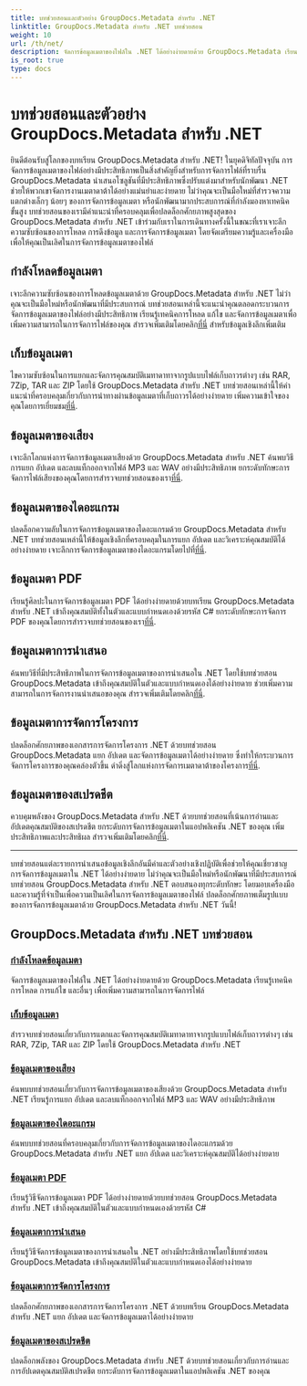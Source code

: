 ```yaml
---
title: บทช่วยสอนและตัวอย่าง GroupDocs.Metadata สำหรับ .NET
linktitle: GroupDocs.Metadata สำหรับ .NET บทช่วยสอน
weight: 10
url: /th/net/
description: จัดการข้อมูลเมตาของไฟล์ใน .NET ได้อย่างง่ายดายด้วย GroupDocs.Metadata เรียนรู้เทคนิคการโหลด การแก้ไข และอื่นๆ เพื่อเพิ่มความสามารถในการจัดการไฟล์
is_root: true
type: docs
---
```

# บทช่วยสอนและตัวอย่าง GroupDocs.Metadata สำหรับ .NET

ยินดีต้อนรับสู่โลกของบทเรียน GroupDocs.Metadata สำหรับ .NET! ในยุคดิจิทัลปัจจุบัน การจัดการข้อมูลเมตาของไฟล์อย่างมีประสิทธิภาพเป็นสิ่งสำคัญยิ่งสำหรับการจัดการไฟล์ที่ราบรื่น GroupDocs.Metadata นำเสนอโซลูชันที่มีประสิทธิภาพซึ่งปรับแต่งมาสำหรับนักพัฒนา .NET ช่วยให้พวกเขาจัดการงานเมตาดาต้าได้อย่างแม่นยำและง่ายดาย ไม่ว่าคุณจะเป็นมือใหม่ที่สำรวจความแตกต่างเล็กๆ น้อยๆ ของการจัดการข้อมูลเมตา หรือนักพัฒนามากประสบการณ์ที่กำลังมองหาเทคนิคขั้นสูง บทช่วยสอนของเรามีคำแนะนำที่ครอบคลุมเพื่อปลดล็อกศักยภาพสูงสุดของ GroupDocs.Metadata สำหรับ .NET เข้าร่วมกับเราในการเดินทางครั้งนี้ในขณะที่เราเจาะลึกความซับซ้อนของการโหลด การดึงข้อมูล และการจัดการข้อมูลเมตา โดยจัดเตรียมความรู้และเครื่องมือเพื่อให้คุณเป็นเลิศในการจัดการข้อมูลเมตาของไฟล์

## กำลังโหลดข้อมูลเมตา  
เจาะลึกความซับซ้อนของการโหลดข้อมูลเมตาด้วย GroupDocs.Metadata สำหรับ .NET ไม่ว่าคุณจะเป็นมือใหม่หรือนักพัฒนาที่มีประสบการณ์ บทช่วยสอนเหล่านี้จะแนะนำคุณตลอดกระบวนการจัดการข้อมูลเมตาของไฟล์อย่างมีประสิทธิภาพ เรียนรู้เทคนิคการโหลด แก้ไข และจัดการข้อมูลเมตาเพื่อเพิ่มความสามารถในการจัดการไฟล์ของคุณ สำรวจเพิ่มเติมโดยคลิก[ที่นี่](./metadata-loading/) สำหรับข้อมูลเชิงลึกเพิ่มเติม

## เก็บข้อมูลเมตา  
 ไขความซับซ้อนในการแยกและจัดการคุณสมบัติเมทาดาทาจากรูปแบบไฟล์เก็บถาวรต่างๆ เช่น RAR, 7Zip, TAR และ ZIP โดยใช้ GroupDocs.Metadata สำหรับ .NET บทช่วยสอนเหล่านี้ให้คำแนะนำที่ครอบคลุมเกี่ยวกับการนำทางผ่านข้อมูลเมตาที่เก็บถาวรได้อย่างง่ายดาย เพิ่มความเข้าใจของคุณโดยการเยี่ยมชม[ที่นี่](./archive-metadata/).

## ข้อมูลเมตาของเสียง  
 เจาะลึกโลกแห่งการจัดการข้อมูลเมตาเสียงด้วย GroupDocs.Metadata สำหรับ .NET ค้นพบวิธีการแยก อัปเดต และลบแท็กออกจากไฟล์ MP3 และ WAV อย่างมีประสิทธิภาพ ยกระดับทักษะการจัดการไฟล์เสียงของคุณโดยการสำรวจบทช่วยสอนของเรา[ที่นี่](./audio-metadata/).

## ข้อมูลเมตาของไดอะแกรม  
ปลดล็อกความลับในการจัดการข้อมูลเมตาของไดอะแกรมด้วย GroupDocs.Metadata สำหรับ .NET บทช่วยสอนเหล่านี้ให้ข้อมูลเชิงลึกที่ครอบคลุมในการแยก อัปเดต และวิเคราะห์คุณสมบัติได้อย่างง่ายดาย เจาะลึกการจัดการข้อมูลเมตาของไดอะแกรมโดยไปที่[ที่นี่](./diagram-metadata/).

## ข้อมูลเมตา PDF  
 เรียนรู้ศิลปะในการจัดการข้อมูลเมตา PDF ได้อย่างง่ายดายด้วยบทเรียน GroupDocs.Metadata สำหรับ .NET เข้าถึงคุณสมบัติทั้งในตัวและแบบกำหนดเองด้วยรหัส C# ยกระดับทักษะการจัดการ PDF ของคุณโดยการสำรวจบทช่วยสอนของเรา[ที่นี่](./pdf-metadata/).

## ข้อมูลเมตาการนำเสนอ  
 ค้นพบวิธีที่มีประสิทธิภาพในการจัดการข้อมูลเมตาของการนำเสนอใน .NET โดยใช้บทช่วยสอน GroupDocs.Metadata เข้าถึงคุณสมบัติในตัวและแบบกำหนดเองได้อย่างง่ายดาย ช่วยเพิ่มความสามารถในการจัดการงานนำเสนอของคุณ สำรวจเพิ่มเติมโดยคลิก[ที่นี่](./presentation-metadata/).

## ข้อมูลเมตาการจัดการโครงการ  
 ปลดล็อกศักยภาพของเอกสารการจัดการโครงการ .NET ด้วยบทช่วยสอน GroupDocs.Metadata แยก อัปเดต และจัดการข้อมูลเมตาได้อย่างง่ายดาย ซึ่งทำให้กระบวนการจัดการโครงการของคุณคล่องตัวขึ้น ดำดิ่งสู่โลกแห่งการจัดการเมตาดาต้าของโครงการ[ที่นี่](./project-management-metadata/).

## ข้อมูลเมตาของสเปรดชีต  
ควบคุมพลังของ GroupDocs.Metadata สำหรับ .NET ด้วยบทช่วยสอนที่เน้นการอ่านและอัปเดตคุณสมบัติของสเปรดชีต ยกระดับการจัดการข้อมูลเมตาในแอปพลิเคชัน .NET ของคุณ เพิ่มประสิทธิภาพและประสิทธิผล สำรวจเพิ่มเติมโดยคลิก[ที่นี่](./spreadsheet-metadata/).

----
บทช่วยสอนแต่ละรายการนำเสนอข้อมูลเชิงลึกอันมีค่าและตัวอย่างเชิงปฏิบัติเพื่อช่วยให้คุณเชี่ยวชาญการจัดการข้อมูลเมตาใน .NET ได้อย่างง่ายดาย ไม่ว่าคุณจะเป็นมือใหม่หรือนักพัฒนาที่มีประสบการณ์ บทช่วยสอน GroupDocs.Metadata สำหรับ .NET ตอบสนองทุกระดับทักษะ โดยมอบเครื่องมือและความรู้ที่จำเป็นเพื่อความเป็นเลิศในการจัดการข้อมูลเมตาของไฟล์ ปลดล็อกศักยภาพเต็มรูปแบบของการจัดการข้อมูลเมตาด้วย GroupDocs.Metadata สำหรับ .NET วันนี้! 

## GroupDocs.Metadata สำหรับ .NET บทช่วยสอน
### [กำลังโหลดข้อมูลเมตา](./metadata-loading/)
จัดการข้อมูลเมตาของไฟล์ใน .NET ได้อย่างง่ายดายด้วย GroupDocs.Metadata เรียนรู้เทคนิคการโหลด การแก้ไข และอื่นๆ เพื่อเพิ่มความสามารถในการจัดการไฟล์
### [เก็บข้อมูลเมตา](./archive-metadata/)
สำรวจบทช่วยสอนเกี่ยวกับการแตกและจัดการคุณสมบัติเมทาดาทาจากรูปแบบไฟล์เก็บถาวรต่างๆ เช่น RAR, 7Zip, TAR และ ZIP โดยใช้ GroupDocs.Metadata สำหรับ .NET
### [ข้อมูลเมตาของเสียง](./audio-metadata/)
ค้นพบบทช่วยสอนเกี่ยวกับการจัดการข้อมูลเมตาของเสียงด้วย GroupDocs.Metadata สำหรับ .NET เรียนรู้การแยก อัปเดต และลบแท็กออกจากไฟล์ MP3 และ WAV อย่างมีประสิทธิภาพ
### [ข้อมูลเมตาของไดอะแกรม](./diagram-metadata/)
ค้นพบบทช่วยสอนที่ครอบคลุมเกี่ยวกับการจัดการข้อมูลเมตาของไดอะแกรมด้วย GroupDocs.Metadata สำหรับ .NET แยก อัปเดต และวิเคราะห์คุณสมบัติได้อย่างง่ายดาย
### [ข้อมูลเมตา PDF](./pdf-metadata/)
เรียนรู้วิธีจัดการข้อมูลเมตา PDF ได้อย่างง่ายดายด้วยบทช่วยสอน GroupDocs.Metadata สำหรับ .NET เข้าถึงคุณสมบัติในตัวและแบบกำหนดเองด้วยรหัส C#
### [ข้อมูลเมตาการนำเสนอ](./presentation-metadata/)
เรียนรู้วิธีจัดการข้อมูลเมตาของการนำเสนอใน .NET อย่างมีประสิทธิภาพโดยใช้บทช่วยสอน GroupDocs.Metadata เข้าถึงคุณสมบัติในตัวและแบบกำหนดเองได้อย่างง่ายดาย
### [ข้อมูลเมตาการจัดการโครงการ](./project-management-metadata/)
ปลดล็อกศักยภาพของเอกสารการจัดการโครงการ .NET ด้วยบทเรียน GroupDocs.Metadata สำหรับ .NET แยก อัปเดต และจัดการข้อมูลเมตาได้อย่างง่ายดาย
### [ข้อมูลเมตาของสเปรดชีต](./spreadsheet-metadata/)
ปลดล็อกพลังของ GroupDocs.Metadata สำหรับ .NET ด้วยบทช่วยสอนเกี่ยวกับการอ่านและการอัปเดตคุณสมบัติสเปรดชีต ยกระดับการจัดการข้อมูลเมตาในแอปพลิเคชัน .NET ของคุณ